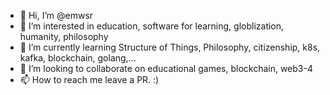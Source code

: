 - 👋 Hi, I’m @emwsr
- 👀 I’m interested in education, software for learning, globlization, humanity, philosophy
- 🌱 I’m currently learning Structure of Things, Philosophy, citizenship, k8s, kafka, blockchain, golang,... 
- 💞️ I’m looking to collaborate on educational games, blockchain, web3-4
- 📫 How to reach me leave a PR.  :)


<!---
emwsr/emwsr is a ✨ special ✨ repository because its `README.md` (this file) appears on your GitHub profile.
You can click the Preview link to take a look at your changes.
--->
